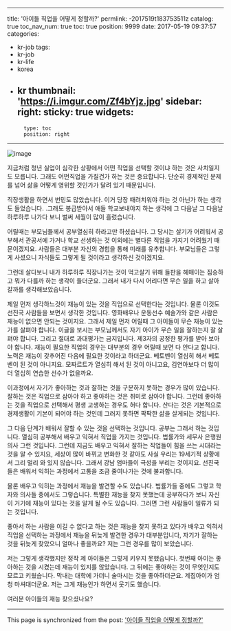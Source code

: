 
---
title: '아이들 직업을 어떻게 정할까?'
permlink: -2017519t183753511z
catalog: true
toc_nav_num: true
toc: true
position: 9999
date: 2017-05-19 09:37:57
categories:
- kr-job
tags:
- kr-job
- kr-life
- korea
- kr
thumbnail: 'https://i.imgur.com/Zf4bYjz.jpg'
sidebar:
    right:
        sticky: true
widgets:
    -
        type: toc
        position: right
---


![image](https://i.imgur.com/Zf4bYjz.jpg)

 지금처럼 청년 실업이 심각한 상황에서 어떤 직업을 선택할 것이냐 하는 것은 사치일지도 모릅니다. 그래도 어떤직업을 가질건가 하는 것은 중요합니다. 단순히 경제적인 문제를 넘어 삶을 어떻게 영위할 것인가가 달려 있기 때문입니다.

직장생활을 하면서 번민도 많았습니다. 이거 당장 때려치워야  하는 것 아닌가 하는 생각도 들었습니다. .그래도 봉급받아서 애들 학교보내야지 하는 생각에 그 다음날 그 다음날 하루하루 나가다 보니 벌써 세월이 많이 흘렀습니다. 

어릴때는 부모님들께서 공부열심히 하라고만 하셨습니다. 그 당시는 살기가 어려워서 공부해서 관공서에 가거나 학교 선생하는 것 이외에는 별다른 직업을 가지기 어려웠기 때문이겠지요. 사람들은 대부분 자신의 경험을 통해 미래를 유추합니다. 부모님들은 그렇게  사셨으니 자식들도 그렇게 될 것이라고 생각하신 것이겠지요.

그런데 살다보니 내가 하루하루 직장나가는 것이 먹고살기 위해 들판을 헤매이는 짐승하고 뭐가 다를까 하는 생각이 들더군요. 그래서 내가 다시 어리다면 무슨 일을 하고 살아갈까를 생각해보았습니다. 

제일 먼저 생각하느것이 재능이 있는 것을 직업으로 선택한다는 것입니다. 물론 이것도 선진국 사람들을 보면서 생각한 것입니다. 영화배우나 운동선수 예술가와 같은 사람은 재능이 없으면 안되는 것이지요. 그래서 제일 먼저 어릴때 그 아이들이 무슨 재능이 있는가를 살펴야 합니다. 이글을 보시는 부모님께서도 자기 아이가 무슨 일을 잘하는지 잘 살펴야 합니다. 그리고 절대로 과대평가는 금지입니다. 제3자의 공정한 평가를 받아 보아야  합니다. 재능이 필요한 직업의 경우는 대부분의 경우 어릴때 보면 다 안다고 합니다. 노력은 재능이 갖추어진 다음에 필요한 것이라고 하더군요. 베토벤이 열심히 해서 베토벤이 된 것이 아니지요. 모짜르트가 열심히 해서 된  것이 아니고요, 김연아보다 더 많이 더 열심히 연습한 선수가 없을까요.

이과정에서 자기가 좋아하는 것과 잘하는 것을 구분하지 못하는 경우가 많이 있습니다. 잘하는 것은 직업으로 삼아야 하고 좋아하는 것은 취미로 삼아야 합니다. 그런데 좋아하는 것을 직업으로 선택해서 평생 고생하는 경우도 허다 합니다. 산다는 것은 기본적으로 경제생활이 기본이 되어야 하는 것인데 그러지 못하면 팍팍한 삶을 살게되는 것입니다. 

그 다음 단계가 배워서 잘할 수 있는 것을 선택하는 것입니다. 공부는 그래서 하는 것입니다. 열심히 공부해서 배우고 익혀서 직업을 가지는 것입니다. 법률가와 세무사 은행원 의사 그런 것입니다. 그런데 지금도 배우고 익혀서 잘하는 직업들이 힘을 쓰는 시대라는 것을 알 수 있지요, 세상이 많이 바뀌고 변화한 것 같아도 사실 우리는 19세기적 상황에서 그리  멀리 와 있지 않습니다. 그래서 강남 엄마들이 극성을 부리는 것이지요. 선진국들은 배워서 익히는 과정에서 고통을 조금 줄여나가는 것에  불과합니다.  
 
물론 배우고 익히는 과정에서 재능을 발견할 수도 있습니다. 법률가들 중에도 그렇고 학자와 의사들 중에서도 그렇습니다. 특별한 재능을 찾지 못했는데 공부하다가 보니 자신이 거기에 재능이 있다는 것을 알게 될 수도 있습니다. 그러면 그런 사람들이 일류가 되는 것입니다. 

좋아서 하는 사람을 이길 수 없다고 하는 것은 재능을 찾지 못하고 있다가 배우고 익혀서 직업을 선택하는 과정에서 재능을 뒤늦게  발견한 경우가 대부분입니다, 자기가 잘하는 것을 뒤늦게 찾았으니 얼마나 좋을까요? 저는 그런 경우를 많이 보았습니다. 

저는 그렇게 생각했지만 정작 제 아이들은 그렇게 키우지 못했습니다. 첫번째 아이는 좋아하는 것을 시켰는데 재능이 있지를 않았습니다. 그 뒤에는 좋아하는 것이 무엇인지도 모르고 키웠습니다. 막내는 대학에 가더니 술마시는 것을 좋아하더군요. 계집아이가  엄청 마셔대더군요. 저는 그게 재능인가 하면서 웃기도 했습니다.

여러분 아이들의  재능 찾으셨나요?

- - -

This page is synchronized from the post: ['아이들 직업을 어떻게 정할까?'](https://steemit.com/@oldstone/-2017519t183753511z)
